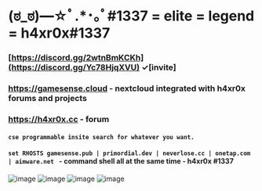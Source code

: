 
# (ಠ_ಠ)━☆ﾟ.*･｡ﾟ#1337 = elite = legend = h4xr0x#1337

### [https://discord.gg/2wtnBmKCKh](https://discord.gg/Yc78HjqXVU) ✓[invite]

### https://gamesense.cloud - nextcloud integrated with h4xr0x forums and projects

### https://h4xr0x.cc - forum
#### ```cse programmable insite search for whatever you want.```
   

#### ```set RHOSTS gamesense.pub | primordial.dev | neverlose.cc | onetap.com | aimware.net ```  - command shell all at the same time - h4xr0x #1337
![image](https://user-images.githubusercontent.com/65768277/167855754-446dee7b-fbf7-46a5-9dd6-320b5f44393a.png)
![image](https://user-images.githubusercontent.com/65768277/167302114-262e4f4d-a935-46de-ae79-529c8fe79fe7.png)
![image](https://user-images.githubusercontent.com/65768277/167855842-ab7f3efd-eae9-4f7b-83c9-c772f0572e5c.png)
![image](https://user-images.githubusercontent.com/65768277/167855927-5e850f3d-5da6-4dde-89b2-6a185f017ac5.png)



